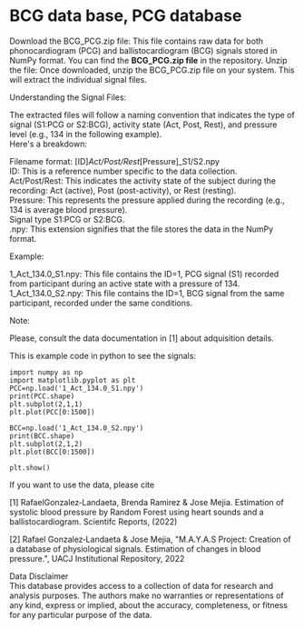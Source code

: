 # BCG data base, PCG database
<!---  a database of BCG and PCG signals             -->
<!---  bcg biomedical signal database             -->
<!---  fcg biomedical signal database             
<!---
PCG, BCG raw data. 
The files contain the signals of phonocardiogram, ballistocardiogram, in numpy format.
Details of the adquisition in [1].

The signal are stored in **BCG_PCG.zip** file containing raw phonocardiogram (PCG) and ballistocardiogram (BCG) signals in NumPy format 
please search for file **BCG_PCG.zip** in the repository
unzip in your system. 
For example of use for the files called 1_Act_134.0_S1.npy and 1_Act_134.0_S1.npy 
- 1_Act_134.0_S1.npy contains the PCG
- 1_Act_134.0_S2.npy contains the BCG

  
134 is the pressure of the first person in activity

-Act activity
-Post post activity
-Rest rest
-------------------------------------
-->
Download the BCG_PCG.zip file: This file contains raw data for both phonocardiogram (PCG) and ballistocardiogram (BCG) signals stored in NumPy format. You can find the **BCG_PCG.zip file** in the  repository.
Unzip the file: Once downloaded, unzip the BCG_PCG.zip file on your system. This will extract the individual signal files.  
  
Understanding the Signal Files:
  
The extracted files will follow a naming convention that indicates the type of signal (S1:PCG or S2:BCG), activity state (Act, Post, Rest), and pressure level (e.g., 134 in the following example).   
Here's a breakdown:  
  
Filename format: [ID]_Act/Post/Rest_[Pressure]_S1/S2.npy  
ID: This is a reference number specific to the data collection.  
Act/Post/Rest: This indicates the activity state of the subject during the recording: Act (active), Post (post-activity), or Rest (resting).  
Pressure: This represents the pressure applied during the recording (e.g., 134 is average blood pressure).  
Signal type S1:PCG or S2:BCG.  
.npy: This extension signifies that the file stores the data in the NumPy format.  
  
Example:  
  
1_Act_134.0_S1.npy: This file contains the ID=1, PCG signal (S1) recorded from participant during an active state with a pressure of 134.  
1_Act_134.0_S2.npy: This file contains the ID=1, BCG signal from the same participant, recorded under the same conditions.  
  
Note:  

Please, consult the data documentation in [1] about adquisition details.  



This is example code in python to see the signals:

```
import numpy as np
import matplotlib.pyplot as plt
PCC=np.load('1_Act_134.0_S1.npy')
print(PCC.shape)
plt.subplot(2,1,1)
plt.plot(PCC[0:1500])

BCC=np.load('1_Act_134.0_S2.npy')
print(BCC.shape)
plt.subplot(2,1,2)
plt.plot(BCC[0:1500])

plt.show()
```


If you want to use the data, please cite

[1] RafaelGonzalez‑Landaeta, Brenda Ramirez & Jose Mejia. Estimation of systolic blood pressure by Random Forest using heart sounds and a ballistocardiogram. Scientifc Reports, (2022) 

[2] Rafael Gonzalez‑Landaeta & Jose Mejia, "M.A.Y.A.S Project: Creation of a database of physiological signals. Estimation of changes in blood pressure.", UACJ Institutional Repository, 2022
  
  
Data Disclaimer  
This database provides access to a collection of data for research and analysis purposes. The authors make no warranties or representations of any kind, express or implied, about the accuracy, completeness, or fitness for any particular purpose of the data.
